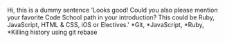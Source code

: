 Hi, this is a dummy sentence
'Looks good! Could you also please mention your favorite Code School path in your introduction? This could be Ruby, JavaScript, HTML & CSS, iOS or Electives.'
*Git, *JavaScript, *Ruby, *Killing history using git rebase
